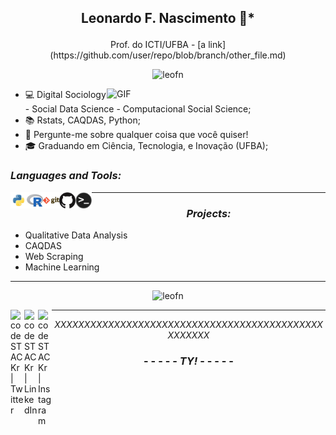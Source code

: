 ## <p align="center"> Leonardo F. Nascimento 👋*</p>
<p align="center">
Prof. do ICTI/UFBA - [a link](https://github.com/user/repo/blob/branch/other_file.md)</p>
<p align="center"> <img src="https://komarev.com/ghpvc/?username=leofn" alt="leofn" /> </p>
<img align="right" alt="GIF" src="https://media.giphy.com/media/L8K62iTDkzGX6/giphy.gif" width="350px" />

- 💻 Digital Sociology - Social Data Science - Computacional Social Science;
- 📚 Rstats, CAQDAS, Python;
- 💬 Pergunte-me sobre qualquer coisa que você quiser!
- 🎓 Graduando em Ciência, Tecnologia, e Inovação (UFBA);

### *Languages and Tools:*
<img align="left" alt="Python" width="26px" src="https://raw.githubusercontent.com/github/explore/80688e429a7d4ef2fca1e82350fe8e3517d3494d/topics/python/python.png" />
<img align="left" alt="R" width="26px" src="https://raw.githubusercontent.com/github/explore/80688e429a7d4ef2fca1e82350fe8e3517d3494d/topics/r/r.png" />
<img align="left" alt="Git" width="26px" src="https://raw.githubusercontent.com/github/explore/80688e429a7d4ef2fca1e82350fe8e3517d3494d/topics/git/git.png" />
<img align="left" alt="GitHub" width="26px" src="https://raw.githubusercontent.com/github/explore/78df643247d429f6cc873026c0622819ad797942/topics/github/github.png" />
<img align="left" alt="Terminal" width="26px" src="https://raw.githubusercontent.com/github/explore/80688e429a7d4ef2fca1e82350fe8e3517d3494d/topics/terminal/terminal.png" />

---

 ### <p align="center">*Projects:*<p/>
 - Qualitative Data Analysis
 - CAQDAS 
 - Web Scraping 
 - Machine Learning  
---

<p align="center">
<img src="https://github-readme-stats.vercel.app/api?username=leofn&show_icons=true" alt="leofn"/>
</p>

[<img align="left" alt="codeSTACKr | Twitter" width="22px" src="https://cdn.jsdelivr.net/npm/simple-icons@v3/icons/twitter.svg" />][twitter]

[<img align="left" alt="codeSTACKr | LinkedIn" width="22px" src="https://cdn.jsdelivr.net/npm/simple-icons@v3/icons/linkedin.svg" />][linkedin]

[<img align="left" alt="codeSTACKr | Instagram" width="22px" src="https://cdn.jsdelivr.net/npm/simple-icons@v3/icons/instagram.svg" />][instagram]

[twitter]: https://twitter.com/leofn3
[instagram]: https://instagram.com/labhdufba
[linkedin]: https://linkedin.com/in/leonardo-nascimento-2a6441196

---

*<p align="center">XXXXXXXXXXXXXXXXXXXXXXXXXXXXXXXXXXXXXXXXXXXXXXXXXXXX</p>*
### <p align="center">- - - - - *TY!* - - - - -</p>

